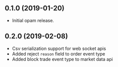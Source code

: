## 0.1.0 (2019-01-20)

- Initial opam release.

## 0.2.0 (2019-02-08)

- Csv serialization support for web socket apis
- Added reject `reason` field to order event type
- Added block trade event type to market data api

